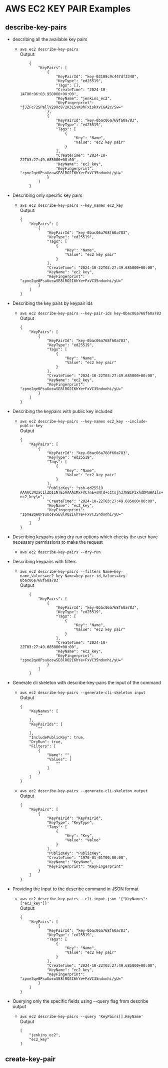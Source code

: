 # AWS EC2 KEY PAIR Examples

## describe-key-pairs
- describing all the available key pairs  
    - `aws ec2 describe-key-pairs`  
    Output:
        ```
            {
                "KeyPairs": [
                    {
                        "KeyPairId": "key-03188c9c447df3348",
                        "KeyType": "ed25519",
                        "Tags": [],
                        "CreateTime": "2024-10-14T00:06:03.958000+00:00",
                        "KeyName": "jenkins_ec2",
                        "KeyFingerprint": "jJZFc72SPallV2DRc872K31SvK0hFxiskXVCGA2c/5w="
                    },
                    {
                        "KeyPairId": "key-0bac06a768f60a783",
                        "KeyType": "ed25519",
                        "Tags": [
                            {
                                "Key": "Name",
                                "Value": "ec2 key pair"
                            }
                        ],
                        "CreateTime": "2024-10-22T03:27:49.685000+00:00",
                        "KeyName": "ec2_key",
                        "KeyFingerprint": "zpne2qe0PsuUoswSE8lRO2I6hYe+FxVC35ndxnhi/yU="
                    }
                ]
            }
        ```
- Describing only specific key pairs
    - `aws ec2 describe-key-pairs --key_names ec2_key`  
    Output:
        ```
        {
            "KeyPairs": [
                {
                    "KeyPairId": "key-0bac06a768f60a783",
                    "KeyType": "ed25519",
                    "Tags": [
                        {
                            "Key": "Name",
                            "Value": "ec2 key pair"
                        }
                    ],
                    "CreateTime": "2024-10-22T03:27:49.685000+00:00",
                    "KeyName": "ec2_key",
                    "KeyFingerprint": "zpne2qe0PsuUoswSE8lRO2I6hYe+FxVC35ndxnhi/yU="
                }
            ]
        }
        ```
- Describing the key pairs by keypair ids
    - `aws ec2 describe-key-pairs --key-pair-ids key-0bac06a768f60a783`  
    Output
        ```
        {
            "KeyPairs": [
                {
                    "KeyPairId": "key-0bac06a768f60a783",
                    "KeyType": "ed25519",
                    "Tags": [
                        {
                            "Key": "Name",
                            "Value": "ec2 key pair"
                        }
                    ],
                    "CreateTime": "2024-10-22T03:27:49.685000+00:00",
                    "KeyName": "ec2_key",
                    "KeyFingerprint": "zpne2qe0PsuUoswSE8lRO2I6hYe+FxVC35ndxnhi/yU="
                }
            ]
        }
        ```
- Describing the keypairs with public key included
    - `aws ec2 describe-key-pairs --key-names ec2_key --include-public-key`  
        Output
        ```
        {
            "KeyPairs": [
                {
                    "KeyPairId": "key-0bac06a768f60a783",
                    "KeyType": "ed25519",
                    "Tags": [
                        {
                            "Key": "Name",
                            "Value": "ec2 key pair"
                        }
                    ],
                    "PublicKey": "ssh-ed25519 AAAAC3NzaC1lZDI1NTE5AAAAIMxFVC7mE+sNTd+cCtsjh37NBIPzxhdDMuWAIls+CNg2 ec2_key\n",
                    "CreateTime": "2024-10-22T03:27:49.685000+00:00",
                    "KeyName": "ec2_key",
                    "KeyFingerprint": "zpne2qe0PsuUoswSE8lRO2I6hYe+FxVC35ndxnhi/yU="
                }
            ]
        }
        ```

- Describing keypairs using dry run options which checks the user have necessary permissions to make the request
    - `aws ec2 describe-key-pairs --dry-run`

- Describing keypairs with filters
    - `aws ec2 describe-key-pairs --filters Name=key-name,Values=ec2_key Name=key-pair-id,Values=key-0bac06a768f60a783`  
    Output
        ```
            {
                "KeyPairs": [
                    {
                        "KeyPairId": "key-0bac06a768f60a783",
                        "KeyType": "ed25519",
                        "Tags": [
                            {
                                "Key": "Name",
                                "Value": "ec2 key pair"
                            }
                        ],
                        "CreateTime": "2024-10-22T03:27:49.685000+00:00",
                        "KeyName": "ec2_key",
                        "KeyFingerprint": "zpne2qe0PsuUoswSE8lRO2I6hYe+FxVC35ndxnhi/yU="
                    }
                ]
            }
        ```
- Generate cli skeleton with describe-key-pairs the input of the command
    - `aws ec2 describe-key-pairs --generate-cli-skeleton input`   
        Output
        ```
        {
            "KeyNames": [
                ""
            ],
            "KeyPairIds": [
                ""
            ],
            "IncludePublicKey": true,
            "DryRun": true,
            "Filters": [
                {
                    "Name": "",
                    "Values": [
                        ""
                    ]
                }
            ]
        } 
        ```
    - `aws ec2 describe-key-pairs --generate-cli-skeleton output`   
        Output
        ```
        {
            "KeyPairs": [
                {
                    "KeyPairId": "KeyPairId",
                    "KeyType": "KeyType",
                    "Tags": [
                        {
                            "Key": "Key",
                            "Value": "Value"
                        }
                    ],
                    "PublicKey": "PublicKey",
                    "CreateTime": "1970-01-01T00:00:00",
                    "KeyName": "KeyName",
                    "KeyFingerprint": "KeyFingerprint"
                }
            ]
        }
        ```

- Providing the Input to the describe command in JSON format
    - `aws ec2 describe-key-pairs --cli-input-json '{"KeyNames":["ec2_key"]}'`   
        Output:
        ```
        {
            "KeyPairs": [
                {
                    "KeyPairId": "key-0bac06a768f60a783",
                    "KeyType": "ed25519",
                    "Tags": [
                        {
                            "Key": "Name",
                            "Value": "ec2 key pair"
                        }
                    ],
                    "CreateTime": "2024-10-22T03:27:49.685000+00:00",
                    "KeyName": "ec2_key",
                    "KeyFingerprint": "zpne2qe0PsuUoswSE8lRO2I6hYe+FxVC35ndxnhi/yU="
                }
            ]
        }
        ```
- Querying only the specific fields using --query flag from describe output
    - `aws ec2 describe-key-pairs --query 'KeyPairs[].KeyName'`   
    Output
        ```
        [
            "jenkins_ec2",
            "ec2_key"
        ]
        ```

## create-key-pair
